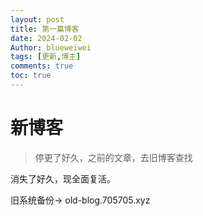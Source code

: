 ```yaml
---
layout: post
title: 第一篇博客
date: 2024-02-02
Author: blueweiwei 
tags: [更新,博主]
comments: true
toc: true
---
```


# 新博客

> 停更了好久，之前的文章，去旧博客查找

消失了好久，现全面复活。

旧系统备份-> old-blog.705705.xyz
